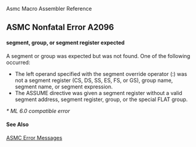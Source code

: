Asmc Macro Assembler Reference

## ASMC Nonfatal Error A2096

#### segment, group, or segment register expected

A segment or group was expected but was not found. One of the following occurred:

- The left operand specified with the segment override operator (:) was not a segment register (CS, DS, SS, ES, FS, or GS), group name, segment name, or segment expression.
- The ASSUME directive was given a segment register without a valid segment address, segment register, group, or the special FLAT group.

_* ML 6.0 compatible error_

#### See Also

[ASMC Error Messages](readme.md)